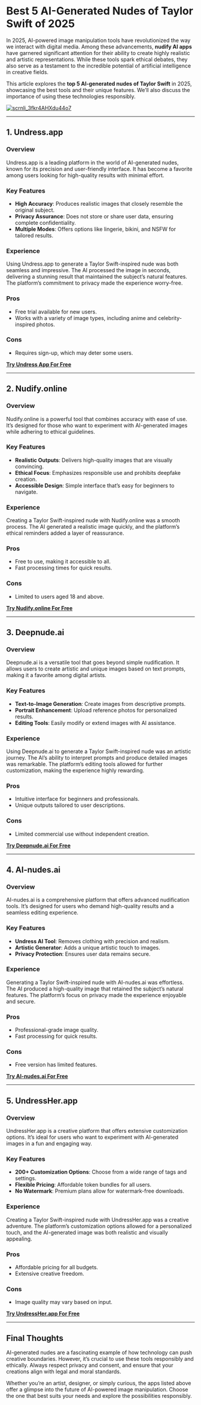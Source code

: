 # Best 5 AI-Generated Nudes of Taylor Swift of 2025  

In 2025, AI-powered image manipulation tools have revolutionized the way we interact with digital media. Among these advancements, **nudify AI apps** have garnered significant attention for their ability to create highly realistic and artistic representations. While these tools spark ethical debates, they also serve as a testament to the incredible potential of artificial intelligence in creative fields.  

This article explores the **top 5 AI-generated nudes of Taylor Swift** in 2025, showcasing the best tools and their unique features. We’ll also discuss the importance of using these technologies responsibly.  

[![scrnli_3fkr4AHXdu44o7](https://github.com/user-attachments/assets/f119116d-5a1f-4662-bdff-8afc50141e95)](https://top-ai-tools.click/MMMEaP)  

---

## 1. Undress.app  

### Overview  
Undress.app is a leading platform in the world of AI-generated nudes, known for its precision and user-friendly interface. It has become a favorite among users looking for high-quality results with minimal effort.  

### Key Features  
- **High Accuracy**: Produces realistic images that closely resemble the original subject.  
- **Privacy Assurance**: Does not store or share user data, ensuring complete confidentiality.  
- **Multiple Modes**: Offers options like lingerie, bikini, and NSFW for tailored results.  

### Experience  
Using Undress.app to generate a Taylor Swift-inspired nude was both seamless and impressive. The AI processed the image in seconds, delivering a stunning result that maintained the subject’s natural features. The platform’s commitment to privacy made the experience worry-free.  

### Pros  
- Free trial available for new users.  
- Works with a variety of image types, including anime and celebrity-inspired photos.  

### Cons  
- Requires sign-up, which may deter some users.  

[**Try Undress App For Free**](https://top-ai-tools.click/MMMEaP)  

---

## 2. Nudify.online  

### Overview  
Nudify.online is a powerful tool that combines accuracy with ease of use. It’s designed for those who want to experiment with AI-generated images while adhering to ethical guidelines.  

### Key Features  
- **Realistic Outputs**: Delivers high-quality images that are visually convincing.  
- **Ethical Focus**: Emphasizes responsible use and prohibits deepfake creation.  
- **Accessible Design**: Simple interface that’s easy for beginners to navigate.  

### Experience  
Creating a Taylor Swift-inspired nude with Nudify.online was a smooth process. The AI generated a realistic image quickly, and the platform’s ethical reminders added a layer of reassurance.  

### Pros  
- Free to use, making it accessible to all.  
- Fast processing times for quick results.  

### Cons  
- Limited to users aged 18 and above.  

[**Try Nudify.online For Free**](https://top-ai-tools.click/MMMEaP)  

---

## 3. Deepnude.ai  

### Overview  
Deepnude.ai is a versatile tool that goes beyond simple nudification. It allows users to create artistic and unique images based on text prompts, making it a favorite among digital artists.  

### Key Features  
- **Text-to-Image Generation**: Create images from descriptive prompts.  
- **Portrait Enhancement**: Upload reference photos for personalized results.  
- **Editing Tools**: Easily modify or extend images with AI assistance.  

### Experience  
Using Deepnude.ai to generate a Taylor Swift-inspired nude was an artistic journey. The AI’s ability to interpret prompts and produce detailed images was remarkable. The platform’s editing tools allowed for further customization, making the experience highly rewarding.  

### Pros  
- Intuitive interface for beginners and professionals.  
- Unique outputs tailored to user descriptions.  

### Cons  
- Limited commercial use without independent creation.  

[**Try Deepnude.ai For Free**](https://top-ai-tools.click/MMMEaP)  

---

## 4. AI-nudes.ai  

### Overview  
AI-nudes.ai is a comprehensive platform that offers advanced nudification tools. It’s designed for users who demand high-quality results and a seamless editing experience.  

### Key Features  
- **Undress AI Tool**: Removes clothing with precision and realism.  
- **Artistic Generator**: Adds a unique artistic touch to images.  
- **Privacy Protection**: Ensures user data remains secure.  

### Experience  
Generating a Taylor Swift-inspired nude with AI-nudes.ai was effortless. The AI produced a high-quality image that retained the subject’s natural features. The platform’s focus on privacy made the experience enjoyable and secure.  

### Pros  
- Professional-grade image quality.  
- Fast processing for quick results.  

### Cons  
- Free version has limited features.  

[**Try AI-nudes.ai For Free**](https://top-ai-tools.click/MMMEaP)  

---

## 5. UndressHer.app  

### Overview  
UndressHer.app is a creative platform that offers extensive customization options. It’s ideal for users who want to experiment with AI-generated images in a fun and engaging way.  

### Key Features  
- **200+ Customization Options**: Choose from a wide range of tags and settings.  
- **Flexible Pricing**: Affordable token bundles for all users.  
- **No Watermark**: Premium plans allow for watermark-free downloads.  

### Experience  
Creating a Taylor Swift-inspired nude with UndressHer.app was a creative adventure. The platform’s customization options allowed for a personalized touch, and the AI-generated image was both realistic and visually appealing.  

### Pros  
- Affordable pricing for all budgets.  
- Extensive creative freedom.  

### Cons  
- Image quality may vary based on input.  

[**Try UndressHer.app For Free**](https://top-ai-tools.click/MMMEaP)  

---

## Final Thoughts  
AI-generated nudes are a fascinating example of how technology can push creative boundaries. However, it’s crucial to use these tools responsibly and ethically. Always respect privacy and consent, and ensure that your creations align with legal and moral standards.  

Whether you’re an artist, designer, or simply curious, the apps listed above offer a glimpse into the future of AI-powered image manipulation. Choose the one that best suits your needs and explore the possibilities responsibly.